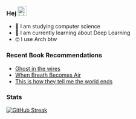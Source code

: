### Hej <img src="https://user-images.githubusercontent.com/1303154/88677602-1635ba80-d120-11ea-84d8-d263ba5fc3c0.gif" width="24px" alt="hi">

* 🔨 I am studying computer science
* 🤯 I am currently learning about Deep Learning
* 🤓 I use Arch btw

### Recent Book Recommendations
* [Ghost in the wires](https://isbnsearch.org/isbn/9780316037723)
* [When Breath Becomes Air](https://isbnsearch.org/isbn/9780812988406)
* [This is how they tell me the world ends](https://isbnsearch.org/isbn/9781635576054)

### Stats
[![GitHub Streak](https://streak-stats.demolab.com?user=luis-account&theme=dark)](https://git.io/streak-stats)
